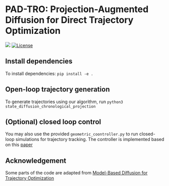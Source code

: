 # PAD-TRO: Projection-Augmented Diffusion for Direct Trajectory Optimization 
[<img src="https://img.shields.io/badge/Backend-Jax-red.svg"/>](https://github.com/google/jax)
[![License](https://img.shields.io/badge/License-Apache%202.0-blue.svg)](https://opensource.org/licenses/Apache-2.0)

## Install dependencies
To install dependencies: 
`pip install -e . `

## Open-loop trajectory generation
To generate trajectories using our algorithm, run `python3 state_diffusion_chronological_projection`

## (Optional) closed loop control
You may also use the provided `geometric_coontroller.py` to run closed-loop simulations for trajectory tracking. The controller is implemented based on this [paper](https://ieeexplore.ieee.org/document/5717652)

## Acknowledgement
Some parts of the code are adapted from [Model-Based Diffusion for Trajectory Optimization](https://github.com/LeCAR-Lab/model-based-diffusion/tree/main)


